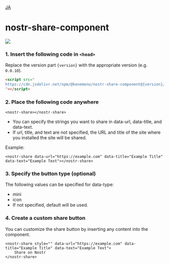 
[JA](./README.md)
# nostr-share-component
[![](https://data.jsdelivr.com/v1/package/npm/@konemono/nostr-share-component/badge)](https://www.jsdelivr.com/package/npm/@konemono/nostr-share-component)

### 1. Insert the following code in `<head>`
Replace the version part `{version}` with the appropriate version (e.g. `0.0.10`).

   ```html
   <script src="
   https://cdn.jsdelivr.net/npm/@konemono/nostr-share-component@{version}/dist/nostr-share-component.min.js
   "></script>
   ```

### 2. Place the following code anywhere

```
<nostr-share></nostr-share>
```

- You can specify the strings you want to share in data-url, data-title, and data-text.
- If url, title, and text are not specified, the URL and title of the site where you installed the site will be shared.


Example:
```
<nostr-share data-url="https://example.com" data-title="Example Title" data-text="Example Text"></nostr-share>
```


### 3. Specify the button type (optional)
The following values ​​can be specified for data-type:
- mini
- icon
- If not specified, default will be used.


### 4. Create a custom share button
You can customize the share button by inserting any content into the component.

```
<nostr-share style="" data-url="https://example.com" data-title="Example Title" data-text="Example Text">
    Share on Nostr
</nostr-share>
```
